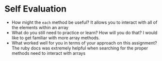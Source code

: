 # Self Evaluation

- How might the `each` method be useful?
It allows you to interact with all of the elements within an array
- What do you still need to practice or learn? How will you do that?
I would like to get familiar with more array methods.
- What worked well for you in terms of your approach on this
assignment?
The ruby docs was extremely helpful when searching for the proper methods need to interact with arrays